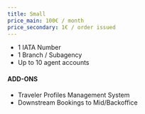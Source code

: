 ```yaml
---
title: Small
price_main: 100€ / month
price_secondary: 1€ / order issued
---
```

* 1 IATA Number
* 1 Branch / Subagency
* Up to 10 agent accounts

#### ADD-ONS

* Traveler Profiles Management System
* Downstream Bookings to Mid/Backoffice